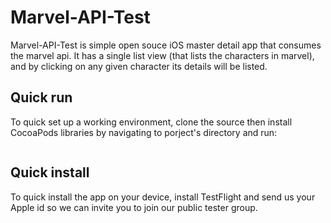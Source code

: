 # Marvel-API-Test

Marvel-API-Test is simple open souce iOS master detail app that consumes the marvel api. It has a single list view (that lists the characters in marvel), and by clicking on any given character its details will be listed.


## Quick run

To quick set up a working environment, clone the source then install CocoaPods libraries by navigating to porject's directory and run:

```Pod install
```

## Quick install

To quick install the app on your device, install TestFlight and send us your Apple id so we can invite you to join our public tester group.

